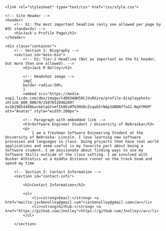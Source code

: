 <html>
<head>
	<title>Jack Nolley Bio</title>

	<link rel="stylesheet" type="text/css" href="css/style.css">
</head>
<body>

	<!-- Site Header -->
	<header>
		<!-- h1: The most important headline (only one allowed per page by W3C standards) -->
		<h1>Jack's Profile Page</h1>
	</header>

	<div class="container">
		<!-- Section 1: Biography -->
		<section id="main-bio">
			<!-- h2: Tier-2 Headline (Not as important as the h1 header, but more than one allowed). -->
			<h2>Jack M Nolley</h2>

			<!-- Headshot image -->
			img{
			border-radius:50%;
			}
			<embed src="https://media-exp1.licdn.com/dms/image/C4D03AQH50CiVvRXzrw/profile-displayphoto-shrink_800_800/0/1587652846289?e=1619654400&v=beta&t=mfIh8EvHTb3HS0cZsqab5rNAp1UBDNffxG1-NqXYMkM" alt="Avatar" style="width:200px">

			<!-- Paragraph with embedded link -->
			<h3>Software Engineer Student / University of Nebraska</h3>
			<p>
				I am a freshman Software Enineering Student at the University of Nebraska- Lincoln. I love learning new software processes and languages in class. Doing projects that have real world applications and seem useful is my favorite part about being a Software student. I am passionate about finding ways to use my Software Skills outside of the class setting. I am involved with Husker Athletics as a middle distance runner on the track team and spend my time 

		<!-- Section 2: Contact Information -->
		<section id="contact-info">

			<h2>Contact Information</h2>
			
			<ul>
				<li><strong>Email:</strong> <a href="mailto:jackmnolley@gmail.com">jackmnolley@gmail.com</a></li>
				<li><strong>Github:</strong> <a href="https://github.com/Jnolley">https://github.com/Jnolley</a></li>
			</ul>

		</section>

  
  










